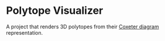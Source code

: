 # Polytope Visualizer
A project that renders 3D polytopes from their [Coxeter diagram](https://en.wikipedia.org/wiki/Coxeter%E2%80%93Dynkin_diagram) representation.